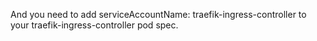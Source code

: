 And you need to add serviceAccountName:
traefik-ingress-controller to your traefik-ingress-controller pod spec.
